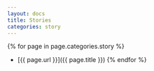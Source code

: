 ```yaml
---
layout: docs
title: Stories
categories: story
---
```


{% for page in page.categories.story %}
* [{{ page.url }}]({{ page.title }})
{% endfor %}